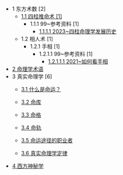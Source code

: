   - 1 东方术数 [2]
    - [1.1 四柱推命术 [1]](/东方术数/四柱推命术/README.md)
      - 1.1.1 99~参考资料 [1]
        - [1.1.1.1 2023~四柱命理学发展历史](/东方术数/四柱推命术/99~参考资料/2023~四柱命理学发展历史.md)
    - 1.2 相人术 [1]
      - 1.2.1 手相 [1]
        - 1.2.1.1 99~参考资料 [1]
          - [1.2.1.1.1 2021~如何看手相](/东方术数/相人术/手相/99~参考资料/2021~如何看手相.md)
  - [2 命理学术语](/命理学术语.md)
  - 3 真实命理学 [6]
    - [3.1 什么是命运？](/真实命理学/什么是命运？.md)
    - [3.2 命库](/真实命理学/命库/README.md)
      
    - [3.3 命格](/真实命理学/命格/README.md)
      
    - [3.4 命轨](/真实命理学/命轨/README.md)
      
    - [3.5 命运途径的职业者](/真实命理学/命运途径的职业者.md)
    - [3.6 真实命理学定律](/真实命理学/真实命理学定律.md)
  - [4 西方神秘学](/西方神秘学/README.md)
    